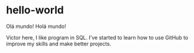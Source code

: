 # hello-world
Olá mundo! Holá mundo! 

Victor here, I like program in SQL.
I've started to learn how to use GitHub to improve my skills and make better projects.
